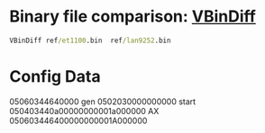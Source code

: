 # Binary file comparison: [VBinDiff](https://www.cjmweb.net/vbindiff/VBinDiff-Win32)

```cmd
VBinDiff ref/et1100.bin  ref/lan9252.bin
```

# Config Data

<ConfigData>05060344640000</ConfigData> gen
<ConfigData>0502030000000000</ConfigData> start
<ConfigData>050403440a00000000001a000000</ConfigData> AX
<ConfigData>050603446400000000001A000000</ConfigData>